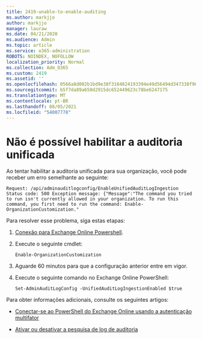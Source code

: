 ```yaml
---
title: 2419-unable-to-enable-auditing
ms.author: markjjo
author: markjjo
manager: lauraw
ms.date: 04/21/2020
ms.audience: Admin
ms.topic: article
ms.service: o365-administration
ROBOTS: NOINDEX, NOFOLLOW
localization_priority: Normal
ms.collection: Adm_O365
ms.custom: 2419
ms.assetid: ''
ms.openlocfilehash: 0566a8d002b1bd9e38f3184824193394e49d56494d347338f96cfcdfdb758f4c
ms.sourcegitcommit: b5f7da89a650d2915dc652449623c78be6247175
ms.translationtype: MT
ms.contentlocale: pt-BR
ms.lasthandoff: 08/05/2021
ms.locfileid: "54007778"
---
```

# <a name="unable-to-enable-unified-auditing"></a>Não é possível habilitar a auditoria unificada

Ao tentar habilitar a auditoria unificada para sua organização, você pode receber um erro semelhante ao seguinte:

```
Request: /api/adminauditlogconfig/EnableUnifiedAuditLogIngestion Status code: 500 Exception message: {"Message":"The command you tried to run isn't currently allowed in your organization. To run this command, you first need to run the command: Enable-OrganizationCustomization."
```

Para resolver esse problema, siga estas etapas:

1. [Conexão para Exchange Online Powershell](https://docs.microsoft.com/powershell/exchange/exchange-online/connect-to-exchange-online-powershell/connect-to-exchange-online-powershell).

2. Execute o seguinte cmdlet:

   ```
   Enable-OrganizationCustomization
   ```

3. Aguarde 60 minutos para que a configuração anterior entre em vigor.

4. Execute o seguinte comando no Exchange Online PowerShell:

   ```
   Set-AdminAuditLogConfig -UnifiedAuditLogIngestionEnabled $true
   ```

Para obter informações adicionais, consulte os seguintes artigos:

- [Conectar-se ao PowerShell do Exchange Online usando a autenticação multifator](https://docs.microsoft.com/powershell/exchange/exchange-online/connect-to-exchange-online-powershell/mfa-connect-to-exchange-online-powershell)

-  [Ativar ou desativar a pesquisa de log de auditoria](https://docs.microsoft.com/microsoft-365/compliance/turn-audit-log-search-on-or-off)
